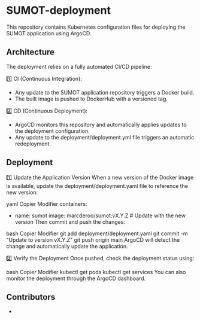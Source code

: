 # SUMOT-deployment

This repository contains Kubernetes configuration files for deploying the SUMOT application using ArgoCD.

## Architecture
The deployment relies on a fully automated CI/CD pipeline:

1️⃣ CI (Continuous Integration):
- Any update to the SUMOT application repository triggers a Docker build.
- The built image is pushed to DockerHub with a versioned tag.

2️⃣ CD (Continuous Deployment):
- ArgoCD monitors this repository and automatically applies updates to the deployment configuration.
- Any update to the deployment/deployment.yml file triggers an automatic redeployment.

## Deployment
1️⃣ Update the Application Version
When a new version of the Docker image is available, update the deployment/deployment.yaml file to reference the new version:

yaml
Copier
Modifier
containers:
  - name: sumot
    image: marcderoo/sumot:vX.Y.Z  # Update with the new version
Then commit and push the changes:

bash
Copier
Modifier
git add deployment/deployment.yaml
git commit -m "Update to version vX.Y.Z"
git push origin main
ArgoCD will detect the change and automatically update the application.

2️⃣ Verify the Deployment
Once pushed, check the deployment status using:

bash
Copier
Modifier
kubectl get pods
kubectl get services
You can also monitor the deployment through the ArgoCD dashboard.

## Contributors

- 
